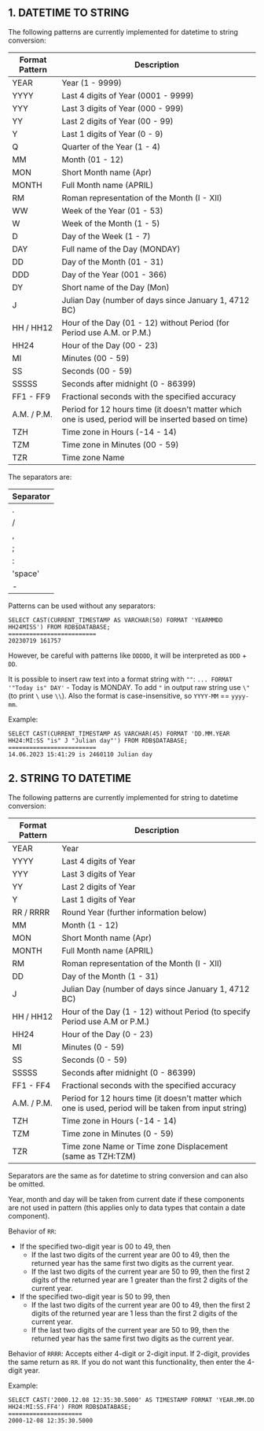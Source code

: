 ## 1. DATETIME TO STRING

The following patterns are currently implemented for datetime to string conversion:

| Format Pattern | Description |
| -------------- | ----------- |
| YEAR | Year (1 - 9999) |
| YYYY | Last 4 digits of Year (0001 - 9999) |
| YYY | Last 3 digits of Year (000 - 999) |
| YY | Last 2 digits of Year (00 - 99) |
| Y | Last 1 digits of Year (0 - 9) |
| Q | Quarter of the Year (1 - 4) |
| MM | Month (01 - 12) |
| MON | Short Month name (Apr) |
| MONTH | Full Month name (APRIL) |
| RM | Roman representation of the Month (I - XII) |
| WW | Week of the Year (01 - 53) |
| W | Week of the Month (1 - 5) |
| D | Day of the Week (1 - 7) |
| DAY | Full name of the Day (MONDAY) |
| DD | Day of the Month (01 - 31) |
| DDD | Day of the Year (001 - 366) |
| DY | Short name of the Day (Mon) |
| J | Julian Day (number of days since January 1, 4712 BC) |
| HH / HH12 | Hour of the Day (01 - 12) without Period (for Period use A.M. or P.M.)  |
| HH24 | Hour of the Day (00 - 23) |
| MI | Minutes (00 - 59) |
| SS | Seconds (00 - 59) |
| SSSSS | Seconds after midnight (0 - 86399) |
| FF1 - FF9 | Fractional seconds with the specified accuracy |
| A.M. / P.M. | Period for 12 hours time (it doesn't matter which one is used, period will be inserted based on time) |
| TZH | Time zone in Hours (-14 - 14) |
| TZM | Time zone in Minutes (00 - 59) |
| TZR | Time zone Name |

The separators are:

| Separator |
| ------------- |
| . |
| / |
| , |
| ; |
| : |
| 'space' |
| - |

Patterns can be used without any separators:
```
SELECT CAST(CURRENT_TIMESTAMP AS VARCHAR(50) FORMAT 'YEARMMDD HH24MISS') FROM RDB$DATABASE;
=========================
20230719 161757
```
However, be careful with patterns like `DDDDD`, it will be interpreted as `DDD` + `DD`.

It is possible to insert raw text into a format string with `""`: `... FORMAT '"Today is" DAY'` - Today is MONDAY. To add `"` in output raw string use `\"` (to print `\` use `\\`).
Also the format is case-insensitive, so `YYYY-MM` == `yyyy-mm`.

Example:
```
SELECT CAST(CURRENT_TIMESTAMP AS VARCHAR(45) FORMAT 'DD.MM.YEAR HH24:MI:SS "is" J "Julian day"') FROM RDB$DATABASE;
=========================
14.06.2023 15:41:29 is 2460110 Julian day
```

## 2. STRING TO DATETIME

The following patterns are currently implemented for string to datetime conversion:

| Format Pattern | Description |
| ------------- | ------------- |
| YEAR | Year |
| YYYY | Last 4 digits of Year |
| YYY | Last 3 digits of Year |
| YY | Last 2 digits of Year |
| Y | Last 1 digits of Year |
| RR / RRRR | Round Year (further information below) | 
| MM | Month (1 - 12) |
| MON | Short Month name (Apr) |
| MONTH | Full Month name (APRIL) |
| RM | Roman representation of the Month (I - XII) |
| DD | Day of the Month (1 - 31) |
| J | Julian Day (number of days since January 1, 4712 BC) |
| HH / HH12 | Hour of the Day (1 - 12) without Period (to specify Period use A.M or P.M.) |
| HH24 | Hour of the Day (0 - 23) |
| MI | Minutes (0 - 59) |
| SS | Seconds (0 - 59) |
| SSSSS | Seconds after midnight (0 - 86399) |
| FF1 - FF4 | Fractional seconds with the specified accuracy |
| A.M. / P.M. | Period for 12 hours time (it doesn't matter which one is used, period will be taken from input string) |
| TZH | Time zone in Hours  (-14 - 14) |
| TZM | Time zone in Minutes (0 - 59) |
| TZR | Time zone Name or Time zone Displacement (same as TZH:TZM) |

Separators are the same as for datetime to string conversion and can also be omitted.

Year, month and day will be taken from current date if these components are not used in pattern (this applies only to data types that contain a date component).

Behavior of `RR`:
- If the specified two-digit year is 00 to 49, then
  - If the last two digits of the current year are 00 to 49, then the returned year has the same first two digits as the current year.
  - If the last two digits of the current year are 50 to 99, then the first 2 digits of the returned year are 1 greater than the first 2 digits of the current year.
- If the specified two-digit year is 50 to 99, then
  - If the last two digits of the current year are 00 to 49, then the first 2 digits of the returned year are 1 less than the first 2 digits of the current year.
  - If the last two digits of the current year are 50 to 99, then the returned year has the same first two digits as the current year.

Behavior of `RRRR`: Accepts either 4-digit or 2-digit input. If 2-digit, provides the same return as `RR`. If you do not want this functionality, then enter the 4-digit year.


Example:
```
SELECT CAST('2000.12.08 12:35:30.5000' AS TIMESTAMP FORMAT 'YEAR.MM.DD HH24:MI:SS.FF4') FROM RDB$DATABASE;
=====================
2000-12-08 12:35:30.5000
```
